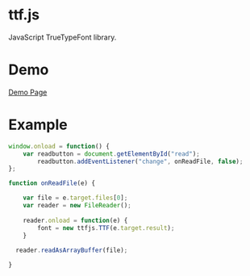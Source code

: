 ttf.js
======

JavaScript TrueTypeFont library.


Demo
======

<a href="http://ynakajima.github.com/ttf.js/demo/glyflist/index.html">Demo Page</a>

Example
======

```javascript
window.onload = function() {
  	var readbutton = document.getElementById("read");
		readbutton.addEventListener("change", onReadFile, false);
};

function onReadFile(e) {

	var file = e.target.files[0];
	var reader = new FileReader();
			
	reader.onload = function(e) {			
		font = new ttfjs.TTF(e.target.result);
	}
 
  reader.readAsArrayBuffer(file);

}
```
